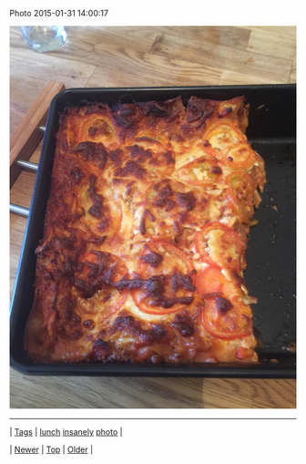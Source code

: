 <!--
title: Photo 2015-01-31 14
date: 2020-06-28T15:27:00.064Z
tags: lunch, insanely, photo
-->


Photo 2015-01-31 14:00:17

![](109670789534-0.jpg)

<!--BOTTOM-POST-NAVIGATION-->
---

| [Tags](tags.md) | [lunch](tag-lunch.md) [insanely](tag-insanely.md) [photo](tag-photo.md) |

| [Newer](109298705144.md) | [Top](index.md) | [Older](109696106609.md) |